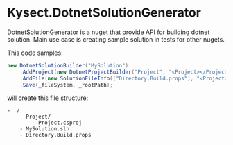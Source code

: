 # Kysect.DotnetSolutionGenerator

DotnetSolutionGenerator is a nuget that provide API for building dotnet solution. Main use case is creating sample solution in tests for other nugets.

This code samples:

```csharp
new DotnetSolutionBuilder("MySolution")
    .AddProject(new DotnetProjectBuilder("Project", "<Project></Project>"))
    .AddFile(new SolutionFileInfo(["Directory.Build.props"], "<Project></Project>"))
    .Save(_fileSystem, _rootPath);

```


will create this file structure:

```
- ./
    - Project/
        - Project.csproj
    - MySolution.sln
    - Directory.Build.props
```